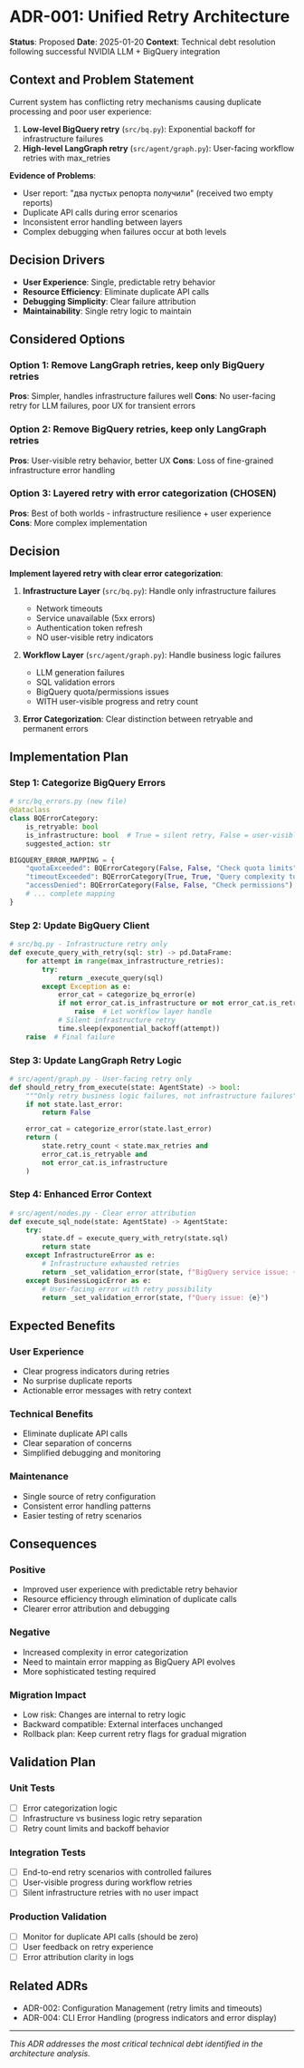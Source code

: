 # ADR-001: Unified Retry Architecture

**Status**: Proposed
**Date**: 2025-01-20
**Context**: Technical debt resolution following successful NVIDIA LLM + BigQuery integration

## Context and Problem Statement

Current system has conflicting retry mechanisms causing duplicate processing and poor user experience:

1. **Low-level BigQuery retry** (`src/bq.py`): Exponential backoff for infrastructure failures
2. **High-level LangGraph retry** (`src/agent/graph.py`): User-facing workflow retries with max_retries

**Evidence of Problems**:
- User report: "два пустых репорта получили" (received two empty reports)
- Duplicate API calls during error scenarios
- Inconsistent error handling between layers
- Complex debugging when failures occur at both levels

## Decision Drivers

- **User Experience**: Single, predictable retry behavior
- **Resource Efficiency**: Eliminate duplicate API calls
- **Debugging Simplicity**: Clear failure attribution
- **Maintainability**: Single retry logic to maintain

## Considered Options

### Option 1: Remove LangGraph retries, keep only BigQuery retries
**Pros**: Simpler, handles infrastructure failures well
**Cons**: No user-facing retry for LLM failures, poor UX for transient errors

### Option 2: Remove BigQuery retries, keep only LangGraph retries
**Pros**: User-visible retry behavior, better UX
**Cons**: Loss of fine-grained infrastructure error handling

### Option 3: Layered retry with error categorization (CHOSEN)
**Pros**: Best of both worlds - infrastructure resilience + user experience
**Cons**: More complex implementation

## Decision

**Implement layered retry with clear error categorization**:

1. **Infrastructure Layer** (`src/bq.py`): Handle only infrastructure failures
   - Network timeouts
   - Service unavailable (5xx errors)
   - Authentication token refresh
   - NO user-visible retry indicators

2. **Workflow Layer** (`src/agent/graph.py`): Handle business logic failures
   - LLM generation failures
   - SQL validation errors
   - BigQuery quota/permissions issues
   - WITH user-visible progress and retry count

3. **Error Categorization**: Clear distinction between retryable and permanent errors

## Implementation Plan

### Step 1: Categorize BigQuery Errors
```python
# src/bq_errors.py (new file)
@dataclass
class BQErrorCategory:
    is_retryable: bool
    is_infrastructure: bool  # True = silent retry, False = user-visible
    suggested_action: str

BIGQUERY_ERROR_MAPPING = {
    "quotaExceeded": BQErrorCategory(False, False, "Check quota limits"),
    "timeoutExceeded": BQErrorCategory(True, True, "Query complexity too high"),
    "accessDenied": BQErrorCategory(False, False, "Check permissions"),
    # ... complete mapping
}
```

### Step 2: Update BigQuery Client
```python
# src/bq.py - Infrastructure retry only
def execute_query_with_retry(sql: str) -> pd.DataFrame:
    for attempt in range(max_infrastructure_retries):
        try:
            return _execute_query(sql)
        except Exception as e:
            error_cat = categorize_bq_error(e)
            if not error_cat.is_infrastructure or not error_cat.is_retryable:
                raise  # Let workflow layer handle
            # Silent infrastructure retry
            time.sleep(exponential_backoff(attempt))
    raise  # Final failure
```

### Step 3: Update LangGraph Retry Logic
```python
# src/agent/graph.py - User-facing retry only
def should_retry_from_execute(state: AgentState) -> bool:
    """Only retry business logic failures, not infrastructure failures"""
    if not state.last_error:
        return False

    error_cat = categorize_error(state.last_error)
    return (
        state.retry_count < state.max_retries and
        error_cat.is_retryable and
        not error_cat.is_infrastructure
    )
```

### Step 4: Enhanced Error Context
```python
# src/agent/nodes.py - Clear error attribution
def execute_sql_node(state: AgentState) -> AgentState:
    try:
        state.df = execute_query_with_retry(state.sql)
        return state
    except InfrastructureError as e:
        # Infrastructure exhausted retries
        return _set_validation_error(state, f"BigQuery service issue: {e}")
    except BusinessLogicError as e:
        # User-facing error with retry possibility
        return _set_validation_error(state, f"Query issue: {e}")
```

## Expected Benefits

### User Experience
- Clear progress indicators during retries
- No surprise duplicate reports
- Actionable error messages with retry context

### Technical Benefits
- Eliminate duplicate API calls
- Clear separation of concerns
- Simplified debugging and monitoring

### Maintenance
- Single source of retry configuration
- Consistent error handling patterns
- Easier testing of retry scenarios

## Consequences

### Positive
- Improved user experience with predictable retry behavior
- Resource efficiency through elimination of duplicate calls
- Clearer error attribution and debugging

### Negative
- Increased complexity in error categorization
- Need to maintain error mapping as BigQuery API evolves
- More sophisticated testing required

### Migration Impact
- Low risk: Changes are internal to retry logic
- Backward compatible: External interfaces unchanged
- Rollback plan: Keep current retry flags for gradual migration

## Validation Plan

### Unit Tests
- [ ] Error categorization logic
- [ ] Infrastructure vs business logic retry separation
- [ ] Retry count limits and backoff behavior

### Integration Tests
- [ ] End-to-end retry scenarios with controlled failures
- [ ] User-visible progress during workflow retries
- [ ] Silent infrastructure retries with no user impact

### Production Validation
- [ ] Monitor for duplicate API calls (should be zero)
- [ ] User feedback on retry experience
- [ ] Error attribution clarity in logs

## Related ADRs
- ADR-002: Configuration Management (retry limits and timeouts)
- ADR-004: CLI Error Handling (progress indicators and error display)

---
*This ADR addresses the most critical technical debt identified in the architecture analysis.*
